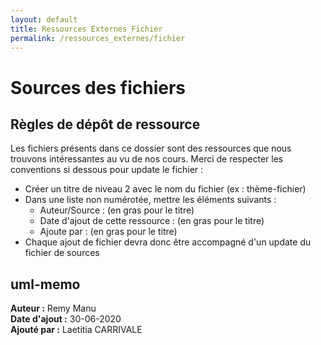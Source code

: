 ```yaml
---
layout: default
title: Ressources Externes Fichier
permalink: /ressources_externes/fichier
---
```


# Sources des fichiers
## Règles de dépôt de ressource
Les fichiers présents dans ce dossier sont des ressources que nous trouvons intéressantes au vu de nos cours.
Merci de respecter les conventions si dessous pour update le fichier :
* Créer un titre de niveau 2 avec le nom du fichier (ex : thème-fichier)
* Dans une liste non numérotée, mettre les éléments suivants :
	* Auteur/Source : (en gras pour le titre)
	* Date d'ajout de cette ressource : (en gras pour le titre)
	* Ajoute par : (en gras pour le titre)
* Chaque ajout de fichier devra donc être accompagné d'un update du fichier de sources

## uml-memo
**Auteur :** Remy Manu  
**Date d'ajout :** 30-06-2020  
**Ajouté par :** Laetitia CARRIVALE  
